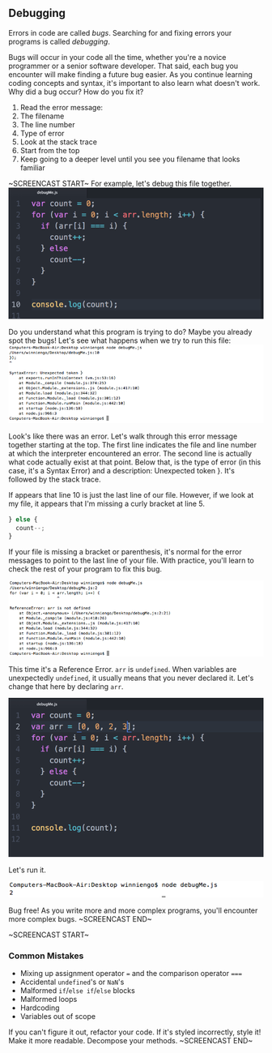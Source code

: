 ## Debugging
Errors in code are called *bugs*. Searching for and fixing errors your programs is called *debugging*.

Bugs will occur in your code all the time, whether you're a novice programmer or a senior software developer. That said, each bug you encounter will make finding a future bug easier. As you continue learning coding concepts and syntax, it's important to also learn  what doesn't work. Why did a bug occur? How do you fix it?

1. Read the error message:
  1. The filename
  1. The line number
  1. Type of error
2. Look at the stack trace
  1. Start from the top
  1. Keep going to a deeper level until you see you filename that looks familiar

~SCREENCAST START~
For example, let's debug this file together.
![debugMe1](./debugMe1.png)

Do you understand what this program is trying to do? Maybe you already spot the bugs! Let's see what happens when we try to run this file:
![debug1](./debug1.png)

Look's like there was an error. Let's walk through this error message together starting at the top. The first line indicates the file and line number at which the interpreter encountered an error. The second line is actually what code actually exist at that point. Below that, is the type of error (in this case, it's a Syntax Error) and a description: Unexpected token }. It's followed by the stack trace.

If appears that line 10 is just the last line of our file. However, if we look at my file, it appears that I'm missing a curly bracket at line 5.

```js
} else {
  count--;
}
```

If your file is missing a bracket or parenthesis, it's normal for the error messages to point to the last line of your file. With practice, you'll learn to check the rest of your program to fix this bug.

![debug2](./debug2.png)

This time it's a Reference Error. `arr` is `undefined`. When variables are unexpectedly `undefined`, it usually means that you never declared it. Let's change that here by declaring `arr`.

![debugMe2](./debugMe2.png)

Let's run it.

![debug3](./debug3.png)

Bug free! As you write more and more complex programs, you'll encounter more complex bugs.
~SCREENCAST END~

~SCREENCAST START~
### Common Mistakes
* Mixing up assignment operator `=` and  the comparison operator `===`
* Accidental `undefined`'s or `NaN`'s
* Malformed `if`/`else if`/`else` blocks
* Malformed loops
* Hardcoding
* Variables out of scope

If you can't figure it out, refactor your code. If it's styled incorrectly, style it! Make it more readable. Decompose your methods.
~SCREENCAST END~
